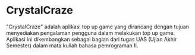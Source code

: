 # CrystalCraze
"CrystalCraze" adalah aplikasi top up game yang dirancang dengan tujuan menyediakan pengalaman pengguna dalam melakukan top up game. Aplikasi ini dikembangkan sebagai bagian dari tugas UAS (Ujian Akhir Semester) dalam mata kuliah bahasa pemrograman II.
